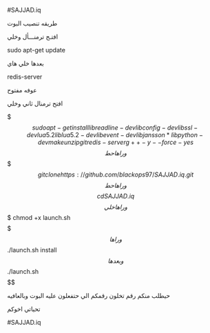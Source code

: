 #SAJJAD.iq

طريقه تنصيب البوت

افتـح ترمنـــأل وخلي 

sudo apt-get update 

بعدها خلي هاي

redis-server

عوفه مفتوح

افتح ترمنال ثاني وخلي 

$$$$$$$$$$$$$$$$$$$$$$$$$$$$$$$$$$$$$$$$$$$$$$$$$$$$$$$
sudo apt-get install libreadline-dev libconfig-dev libssl-dev lua5.2 liblua5.2-dev libevent-dev libjansson* libpython-dev make unzip git redis-server g++ -y --force-yes
$$$$$$$$$$$$$$$$$$$$$$$$$$$$$$$$$$$$$$$$$$$$$$$$$$$$$$$$
وراها حط
$$$$$$$$$$$$$
git clone https://github.com/blackops97/SAJJAD.iq.git
$$$$$$$$$$$$$$$$$$$$$$$$$$$$$$$$$$$$$$$$$$$$$$$$$$$$$$$$
وراها حط
$$$$$$$$$$$$$$$$
cd SAJJAD.iq
$$$$$$$$$$$$$$$$$$$$$$$$$$$$
وراها خلي
$$$$$$$$$$$$$$$$$$$$$$$$$$$
chmod +x launch.sh
$$$$$$$$$$$$$$$$$$$$$$$$$$$
وراها
$$$$$$$$$$$$$$$$$$$$$$$$$$
./launch.sh install
$$$$$$$$$$$$$$$$$$$$$$$$$$
وبعدها
$$$$$$$$$$$$$$$$$$$$$$$$$$
./launch.sh 
$$$$$$$$$$$$$$$$$$$$$$$$$$
 
حيطلب منكم رقم تخلون رقمكم 
الي حتفعلون عليه البوت 
وبالعافيه

تحياتي اخوكم 

#SAJJAD.iq
